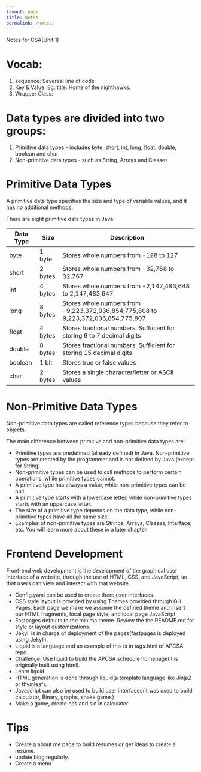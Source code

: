 ```yaml
---
layout: page
title: Notes
permalink: /notes/
---
```


Notes for CSA(Unit 1)

# Vocab:
1. sequence: Severeal line of code
2. Key & Value: Eg. title: Home of the nighthawks.
3. Wrapper Class: 

# Data types are divided into two groups:

1. Primitive data types - includes byte, short, int, long, float, double, boolean and char
2. Non-primitive data types - such as String, Arrays and Classes 

# Primitive Data Types

A primitive data type specifies the size and type of variable values, and it has no additional methods.

There are eight primitive data types in Java:


| Data Type	| Size	 | Description                                                                      | 
|-----------|--------|----------------------------------------------------------------------------------|
| byte	    | 1 byte | Stores whole numbers from -128 to 127                                            | 
| short	    | 2 bytes| Stores whole numbers from -32,768 to 32,767                                      |
| int	    | 4 bytes| Stores whole numbers from -2,147,483,648 to 2,147,483,647                        |
|long	    | 8 bytes| Stores whole numbers from -9,223,372,036,854,775,808 to 9,223,372,036,854,775,807|
|float	    | 4 bytes| Stores fractional numbers. Sufficient for storing 6 to 7 decimal digits          |
|double	    | 8 bytes| Stores fractional numbers. Sufficient for storing 15 decimal digits              |
|boolean	| 1 bit	 | Stores true or false values                                                      |
|char	    | 2 bytes| Stores a single character/letter or ASCII values                                 |

# Non-Primitive Data Types

Non-primitive data types are called reference types because they refer to objects.

The main difference between primitive and non-primitive data types are:

* Primitive types are predefined (already defined) in Java. Non-primitive types are created by the programmer and is not defined by Java (except for String).
* Non-primitive types can be used to call methods to perform certain operations, while primitive types cannot.
* A primitive type has always a value, while non-primitive types can be null.
* A primitive type starts with a lowercase letter, while non-primitive types starts with an uppercase letter.
* The size of a primitive type depends on the data type, while non-primitive types have all the same size.
* Examples of non-primitive types are Strings, Arrays, Classes, Interface, etc. You will learn more about these in a later chapter.

# Frontend Development

Front-end web development is the development of the graphical user interface of a website, through the use of HTML, CSS, and JavaScript, so that users can view and interact with that website.

* Config.yaml can be used to create there user interfaces.
* CSS style layout is provided by using Themes provided through GH Pages. Each page we make we assume the defined theme and insert our HTML fragments, local page style, and local page JavaScript.
* Fastpages defaults to the minima theme. Review the the README.md for style or layout customizations.
* Jekyll is in charge of deployment of the pages(fastpages is deployed using Jekyll).
* Liquid is a language and an example of this is in tags.html of APCSA repo.
* Challenge: Use liquid to build the APCSA schedule homepage(it is originally built using html).
* Learn liquid
* HTML generation is done through liquid(a template language like Jinja2 or thymleaf).
* Javascript can also be used to build user interfaces(it was used to build calculator, Binary, graphs, snake game.)
* Make a game, create cos and sin in calculator 

# Tips

* Create a about me page to build resumes or get ideas to create a resume.
* update blog regularly.
* Create a menu